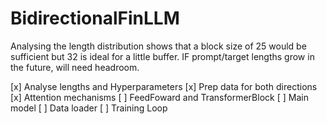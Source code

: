 # BidirectionalFinLLM

Analysing the length distribution shows that a block size of 25 would be sufficient but 32 is ideal for a little buffer. IF prompt/target lengths grow in the future, will need headroom.

[x] Analyse lengths and Hyperparameters
[x] Prep data for both directions
[x] Attention mechanisms
[ ] FeedFoward and TransformerBlock
[ ] Main model
[ ] Data loader
[ ] Training Loop
